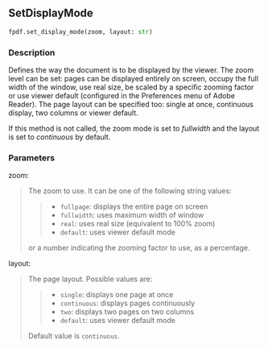 ## SetDisplayMode ##

```python
fpdf.set_display_mode(zoom, layout: str)
```
### Description ###

Defines the way the document is to be displayed by the viewer. The zoom level can be set: pages can be displayed entirely on screen, occupy the full width of the window, use real size, be scaled by a specific zooming factor or use viewer default (configured in the Preferences menu of Adobe Reader). The page layout can be specified too: single at once, continuous display, two columns or viewer default.

If this method is not called, the zoom mode is set to _fullwidth_ and the layout is set to _continuous_ by default.

### Parameters ###

zoom:
> The zoom to use. It can be one of the following string values:
>>  * `fullpage`: displays the entire page on screen
>>  * `fullwidth`: uses maximum width of window
>>  * `real`: uses real size (equivalent to 100% zoom)
>>  * `default`: uses viewer default mode
> 
> or a number indicating the zooming factor to use, as a percentage.

layout:
> The page layout. Possible values are:
>>  * `single`: displays one page at once
>>  * `continuous`: displays pages continuously
>>  * `two`: displays two pages on two columns
>>  * `default`: uses viewer default mode
> 
> Default value is `continuous`.



